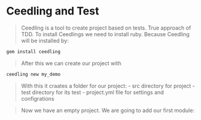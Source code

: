 # Ceedling and Test
> Ceedling is a tool to create project based on tests. True approach of TDD. To install Ceedlings we need to install ruby. Because Ceedling will be installed by:

```sh
gem install ceedling
```

> After this we can create our project with

```sh
ceedling new my_demo
```

> With this it craates a folder for our project:
    - src directory for project
    - test directory for its test
    - project.yml file for settings and configrations

> Now we have an empty project. We are going to add our first module:

```sh
```